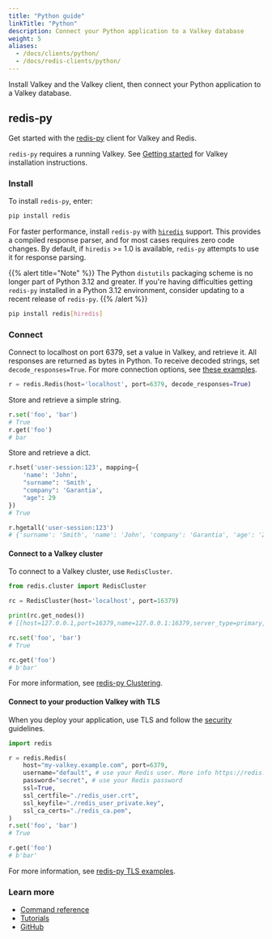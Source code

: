 ```yaml
---
title: "Python guide"
linkTitle: "Python"
description: Connect your Python application to a Valkey database
weight: 5
aliases:
  - /docs/clients/python/
  - /docs/redis-clients/python/
---
```


Install Valkey and the Valkey client, then connect your Python application to a Valkey database.

## redis-py

Get started with the [redis-py](https://github.com/redis/redis-py) client for Valkey and Redis.

`redis-py` requires a running Valkey. See [Getting started](/docs/getting-started/) for Valkey installation instructions.

### Install

To install `redis-py`, enter:

```bash
pip install redis
```

For faster performance, install `redis-py` with [`hiredis`](https://github.com/redis/hiredis) support. This provides a compiled response parser, and for most cases requires zero code changes. By default, if `hiredis` >= 1.0 is available, `redis-py` attempts to use it for response parsing.

{{% alert title="Note" %}}
The Python `distutils` packaging scheme is no longer part of Python 3.12 and greater. If you're having difficulties getting `redis-py` installed in a Python 3.12 environment, consider updating to a recent release of `redis-py`.
{{% /alert %}}

```bash
pip install redis[hiredis]
```

### Connect

Connect to localhost on port 6379, set a value in Valkey, and retrieve it. All responses are returned as bytes in Python. To receive decoded strings, set `decode_responses=True`. For more connection options, see [these examples](https://redis.readthedocs.io/en/stable/examples.html).

```python
r = redis.Redis(host='localhost', port=6379, decode_responses=True)
```

Store and retrieve a simple string.

```python
r.set('foo', 'bar')
# True
r.get('foo')
# bar
```

Store and retrieve a dict.

```python
r.hset('user-session:123', mapping={
    'name': 'John',
    "surname": 'Smith',
    "company": 'Garantia',
    "age": 29
})
# True

r.hgetall('user-session:123')
# {'surname': 'Smith', 'name': 'John', 'company': 'Garantia', 'age': '29'}
```

#### Connect to a Valkey cluster

To connect to a Valkey cluster, use `RedisCluster`.

```python
from redis.cluster import RedisCluster

rc = RedisCluster(host='localhost', port=16379)

print(rc.get_nodes())
# [[host=127.0.0.1,port=16379,name=127.0.0.1:16379,server_type=primary,redis_connection=Redis<ConnectionPool<Connection<host=127.0.0.1,port=16379,db=0>>>], ...

rc.set('foo', 'bar')
# True

rc.get('foo')
# b'bar'
```
For more information, see [redis-py Clustering](https://redis-py.readthedocs.io/en/stable/clustering.html).

#### Connect to your production Valkey with TLS

When you deploy your application, use TLS and follow the [security](/docs/management/security/) guidelines.

```python
import redis

r = redis.Redis(
    host="my-valkey.example.com", port=6379,
    username="default", # use your Redis user. More info https://redis.io/docs/management/security/acl/
    password="secret", # use your Redis password
    ssl=True,
    ssl_certfile="./redis_user.crt",
    ssl_keyfile="./redis_user_private.key",
    ssl_ca_certs="./redis_ca.pem",
)
r.set('foo', 'bar')
# True

r.get('foo')
# b'bar'
```
For more information, see [redis-py TLS examples](https://redis-py.readthedocs.io/en/stable/examples/ssl_connection_examples.html).


### Learn more

* [Command reference](https://redis-py.readthedocs.io/en/stable/commands.html)
* [Tutorials](https://redis.readthedocs.io/en/stable/examples.html)
* [GitHub](https://github.com/redis/redis-py)
